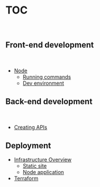 # TOC
​
## Front-end development
​
* [Node](node.md)
    * [Running commands](node-commands.md)
    * [Dev environment](node-dev.md)
    
## Back-end development
​
* [Creating APIs](apis.md)

## Deployment

* [Infrastructure Overview](infra.md)
    * [Static site](infra-static.md)
    * [Node application](infra-node.md)
* [Terraform](terraform.md)
